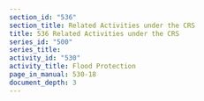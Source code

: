 ```yaml
---
section_id: "536"
section_title: Related Activities under the CRS
title: 536 Related Activities under the CRS
series_id: "500"
series_title: 
activity_id: "530"
activity_title: Flood Protection
page_in_manual: 530-18
document_depth: 3
---
```


